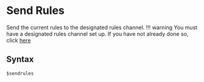 # Send Rules
Send the current rules to the designated rules channel.
!!! warning
    You must have a designated rules channel set up. If you have not already done so, click [here](/commands/settings/set-configuration/#custom-rules)

## Syntax
`$sendrules`